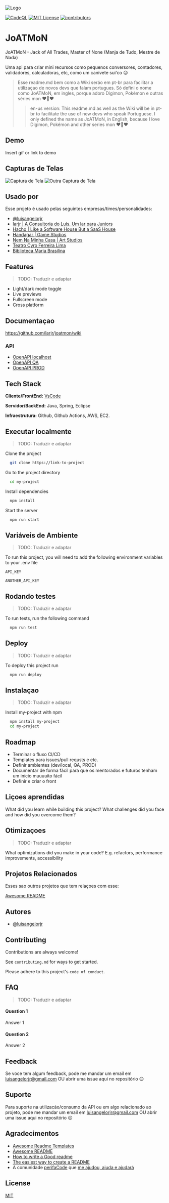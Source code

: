 
![Logo](https://dev-to-uploads.s3.amazonaws.com/uploads/articles/th5xamgrr6se0x5ro4g6.png)

[![CodeQL](https://github.com/larjr/joatmon/actions/workflows/codeql-analysis.yml/badge.svg?branch=main)](https://github.com/larjr/joatmon/actions/workflows/codeql-analysis.yml) [![MIT License](https://img.shields.io/badge/License-MIT-green.svg)](https://choosealicense.com/licenses/mit/) [![contributors](https://img.shields.io/github/contributors/larjr/joatmon)]()


# JoATMoN

JoATMoN - Jack of All Trades, Master of None (Manja de Tudo, Mestre de Nada)

Uma api para criar mini recursos como pequenos conversores, contadores, validadores, calculadoras, etc, como um canivete sui'co :wink:

>Esse readme.md bem como a Wiki seráo em pt-br para facilitar a utilizaçao de novos devs que falam portugues. Só defini o nome como JoATMoN, em ingles, porque adoro Digimon, Pokémon e outras séries mon :heart::space_invader::heart:
>>en-us version: This readme.md as well as the Wiki will be in pt-br to facilitate the use of new devs who speak Portuguese. I only defined the name as JoATMoN, in English, because I love Digimon, Pokémon and other series mon :heart::space_invader::heart:


## Demo

Insert gif or link to demo


## Capturas de Telas

![Captura de Tela](https://via.placeholder.com/384x250.png?text=Captura+de+Tela+Aqui)
![Outra Captura de Tela](https://via.placeholder.com/384x250.png?text=Outra+Captura+de+Tela+Aqui)


## Usado por

Esse projeto é usado pelas seguintes empresas/times/personalidades:

- [@luisangelorjr](https://luisangelorjr.com.br)
- [larjr | A Consultoria do Luís. Um lar para Juniors](https://larjr.com.br)
- [Hacho | Like a Software House But a SaaS House](https://hacho.com.br)
- [Handagar | Game Studios](https://handagar.com.br)
- [Nem Na Minha Casa | Art Studios](https://nemnaminhacasa.com.br)
- [Teatro Cyro Ferreira Lima](https://cyroferreira.com.br)
- [Biblioteca Maria Brasilina](https://mariabrasilina.com.br)

    
## Features

>TODO: Traduzir e adaptar

- Light/dark mode toggle
- Live previews
- Fullscreen mode
- Cross platform


## Documentaçao

<https://github.com/larjr/joatmon/wiki>

  
### API

- [OpenAPI localhost](https://localhost:8080/joatmon/api/swagger-ui.html)
- [OpenAPI QA]()
- [OpenAPI PROD]()


## Tech Stack

**Cliente/FrontEnd:** [VsCode](https://code.visualstudio.com/)

**Servidor/BackEnd:** Java, Spring, Eclipse

**Infraestrutura:** Github, Github Actions, AWS, EC2.


## Executar localmente

>TODO: Traduzir e adaptar

Clone the project

```bash
  git clone https://link-to-project
```

Go to the project directory

```bash
  cd my-project
```

Install dependencies

```bash
  npm install
```

Start the server

```bash
  npm run start
```


## Variáveis de Ambiente

>TODO: Traduzir e adaptar

To run this project, you will need to add the following environment variables to your .env file

`API_KEY`

`ANOTHER_API_KEY`


## Rodando testes

>TODO: Traduzir e adaptar

To run tests, run the following command

```bash
  npm run test
```


## Deploy

>TODO: Traduzir e adaptar

To deploy this project run

```bash
  npm run deploy
```


## Instalaçao

>TODO: Traduzir e adaptar

Install my-project with npm

```bash
  npm install my-project
  cd my-project
``` 


## Roadmap

- Terminar o fluxo CI/CD
- Templates para issues/pull requsts e etc.
- Definir ambientes (dev/local, QA, PROD)
- Documentar de forma fácil para que os mentorados e futuros tenham um início muuuuito fácil
- Definir e criar o front


## Liçoes aprendidas

What did you learn while building this project? What challenges did you face and how did you overcome them?


## Otimizaçoes

>TODO: Traduzir e adaptar

What optimizations did you make in your code? E.g. refactors, performance improvements, accessibility


## Projetos Relacionados

Esses sao outros projetos que tem relaçoes com esse:

[Awesome README](https://github.com/matiassingers/awesome-readme)




## Autores

- [@luisangelorjr](https://www.github.com/luisangelorjr)


## Contributing

Contributions are always welcome!

See `contributing.md` for ways to get started.

Please adhere to this project's `code of conduct`.


## FAQ

>TODO: Traduzir e adaptar

#### Question 1

Answer 1

#### Question 2

Answer 2


## Feedback

Se voce tem algum feedback, pode me mandar um email em luisangelorjr@gmail.com OU abrir uma issue aqui no repositório :wink:


## Suporte

Para suporte na utilizacáo/consumo da API ou em algo relacionado ao projeto, pode me mandar um email em luisangelorjr@gmail.com OU abrir uma issue aqui no repositório :wink:


## Agradecimentos

 - [Awesome Readme Templates](https://awesomeopensource.com/project/elangosundar/awesome-README-templates)
 - [Awesome README](https://github.com/matiassingers/awesome-readme)
 - [How to write a Good readme](https://bulldogjob.com/news/449-how-to-write-a-good-readme-for-your-github-project)
 - [The easiest way to create a README](https://readme.so/)
 - A comunidade [perifaCode](https://perifacode.com.br) que [me ajudou, ajuda e ajudará ](https://www.youtube.com/watch?v=8FktUk0Dysc)


## License

[MIT](https://choosealicense.com/licenses/mit/)


